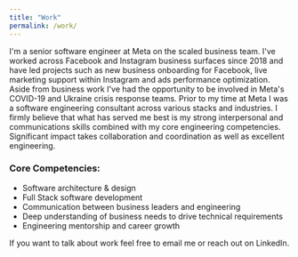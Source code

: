 ```yaml
---
title: "Work"
permalink: /work/
---
```

I'm a senior software engineer at Meta on the scaled business team. I've worked across Facebook and Instagram business surfaces since 2018 and have led projects such as new business onboarding for Facebook, live marketing support within Instagram and ads performance optimization. Aside from business work I've had the opportunity to be involved in Meta's COVID-19 and Ukraine crisis response teams. Prior to my time at Meta I was a software engineering consultant across various stacks and industries. I firmly believe that what has served me best is my strong interpersonal and communications skills combined with my core engineering competencies. Significant impact takes collaboration and coordination as well as excellent engineering.   

### Core Competencies:
- Software architecture & design 
- Full Stack software development
- Communication between business leaders and engineering
- Deep understanding of business needs to drive technical requirements 
- Engineering mentorship and career growth 


If you want to talk about work feel free to email me or reach out on LinkedIn.
